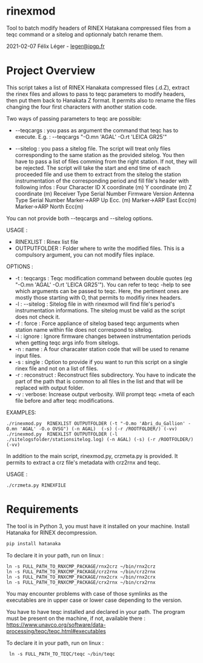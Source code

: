 #  rinexmod

Tool to batch modify headers of RINEX Hatakana compressed files from a teqc command or a sitelog and optionnaly batch rename them.

2021-02-07 Félix Léger - leger@ipgp.fr

# Project Overview

This script takes a list of RINEX Hanakata compressed files (.d.Z), extract the rinex files and allows to pass to teqc parameters to modify headers, then put them back to Hanakata Z format. It permits also to rename the  files changing the four first characters with another station code.

Two ways of passing parameters to teqc are possible:

* --teqcargs : you pass as argument the command that teqc has to execute.
               E.g. : --teqcargs "-O.mn 'AGAL' -O.rt 'LEICA GR25'"

* --sitelog  : you pass a sitelog file. The script will treat only files corresponding to
               the same station as the provided sitelog. You then have to pass a list
               of files comming from the right station. If not, they will be rejected.
               The script will take the start and end time of each proceeded file
               and use them to extract from the sitelog the station instrumentation
               of the corresponding period and fill file's header with following infos :
                       Four Character ID
                       X coordinate (m)
                       Y coordinate (m)
                       Z coordinate (m)
                       Receiver Type
                       Serial Number
                       Firmware Version
                       Antenna Type
                       Serial Number
                       Marker->ARP Up Ecc. (m)
                       Marker->ARP East Ecc(m)
                       Marker->ARP North Ecc(m)

You can not provide both --teqcargs and --sitelog options.

USAGE :

* RINEXLIST : Rinex list file
* OUTPUTFOLDER : Folder where to write the modified files. This is a compulsory argument, you can not modify files inplace.

OPTIONS :

* -t : teqcargs :     Teqc modification command between double quotes (eg "-O.mn 'AGAL' -O.rt 'LEICA GR25'"). You can refer to teqc -help to see which arguments can be passed to teqc. Here, the pertinent ones are mostly  those starting with O, that permits to modifiy rinex headers.        
* -l : --sitelog :    Sitelog file in with rinexmod will find file's period's instrumentation informations. The sitelog must be valid as the script does not check it.         
* -f : force :        Force appliance of sitelog based teqc arguments when station name within file does not correspond to sitelog.
* -i : ignore :       Ignore firmware changes between instrumentation periods when getting teqc args info from sitelogs.
* -n : name :         A four characater station code that will be used to rename input files.
* -s : single :       Option to provide if you want to run this script on a single rinex file and not on a list of files.
* -r : reconstruct :  Reconstruct files subdirectory. You have to indicate the part of the path that is common to all files in the list and that will be replaced with output folder.
* -v : verbose:       Increase output verbosity. Will prompt teqc +meta of each file before and after teqc modifications.

EXAMPLES:

	./rinexmod.py  RINEXLIST OUTPUTFOLDER (-t "-O.mo 'Abri_du_Gallion' -O.mn 'AGAL' -O.o OVSG") (-n AGAL)  (-s) (-r /ROOTFOLDER/) (-vv)
	./rinexmod.py  RINEXLIST OUTPUTFOLDER (-l ./sitelogsfolder/stationsitelog.log) (-n AGAL) (-s) (-r /ROOTFOLDER/) (-vv)

In addition to the main script, rinexmod.py, crzmeta.py is provided. It permits to extract a crz file's metadata with crz2rnx and teqc.

USAGE :

	./crzmeta.py RINEXFILE

# Requirements

The tool is in Python 3, you must have it installed on your machine. Install Hatanaka for RINEX decompression.

```bash
pip install hatanaka
```

To declare it in your path, run on linux :

	ln -s FULL_PATH_TO_RNXCMP_PACKAGE/rnx2crz ~/bin/rnx2crz
	ln -s FULL_PATH_TO_RNXCMP_PACKAGE/crz2rnx ~/bin/crz2rnx
	ln -s FULL_PATH_TO_RNXCMP_PACKAGE/rnx2crx ~/bin/rnx2crx
	ln -s FULL_PATH_TO_RNXCMP_PACKAGE/crx2rnx ~/bin/crx2rnx

You may encounter problems with case of those symlinks as the executables are in upper case or lower case depending to the version.

You have to have teqc installed and declared in your path. The program must be present on the machine, if not, available there :
https://www.unavco.org/software/data-processing/teqc/teqc.html#executables

To declare it in your path, run on linux :

	 ln -s FULL_PATH_TO_TEQC/teqc ~/bin/teqc
